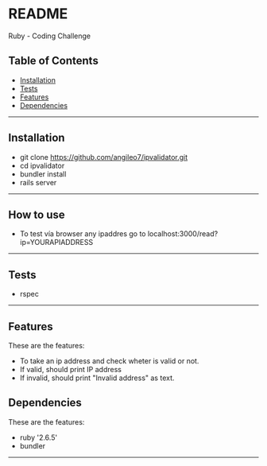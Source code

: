 # README
Ruby - Coding Challenge

## Table of Contents
- [Installation](#installation)
- [Tests](#tests)
- [Features](#features)
- [Dependencies](#dependencies)
---
## Installation
- git clone https://github.com/angileo7/ipvalidator.git
- cd ipvalidator
- bundler install
- rails server
---
## How to use
- To test vía browser any ipaddres go to localhost:3000/read?ip=YOURAPIADDRESS
---
## Tests
- rspec
---
## Features
These are the features:
- To take an ip address and check wheter is valid or not.
- If valid, should print IP address
- If invalid, should print "Invalid address" as text.

## Dependencies
These are the features:
- ruby '2.6.5'
- bundler
---